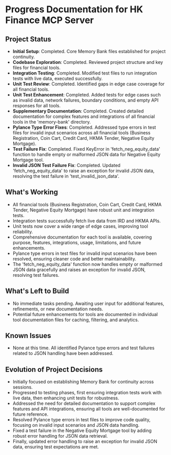 # Progress Documentation for HK Finance MCP Server

## Project Status
- **Initial Setup**: Completed. Core Memory Bank files established for project continuity.
- **Codebase Exploration**: Completed. Reviewed project structure and key files for financial tools.
- **Integration Testing**: Completed. Modified test files to run integration tests with live data, executed successfully.
- **Unit Test Review**: Completed. Identified gaps in edge case coverage for all financial tools.
- **Unit Test Enhancement**: Completed. Added tests for edge cases such as invalid data, network failures, boundary conditions, and empty API responses for all tools.
- **Supplementary Documentation**: Completed. Created detailed documentation for complex features and integrations of all financial tools in the 'memory-bank' directory.
- **Pylance Type Error Fixes**: Completed. Addressed type errors in test files for invalid input scenarios across all financial tools (Business Registration, Coin Cart, Credit Card, HKMA Tender, Negative Equity Mortgage).
- **Test Failure Fix**: Completed. Fixed KeyError in 'fetch_neg_equity_data' function to handle empty or malformed JSON data for Negative Equity Mortgage tool.
- **Invalid JSON Test Failure Fix**: Completed. Updated 'fetch_neg_equity_data' to raise an exception for invalid JSON data, resolving the test failure in 'test_invalid_json_data'.

## What's Working
- All financial tools (Business Registration, Coin Cart, Credit Card, HKMA Tender, Negative Equity Mortgage) have robust unit and integration tests.
- Integration tests successfully fetch live data from IRD and HKMA APIs.
- Unit tests now cover a wide range of edge cases, improving tool reliability.
- Comprehensive documentation for each tool is available, covering purpose, features, integrations, usage, limitations, and future enhancements.
- Pylance type errors in test files for invalid input scenarios have been resolved, ensuring cleaner code and better maintainability.
- The 'fetch_neg_equity_data' function now handles empty or malformed JSON data gracefully and raises an exception for invalid JSON, resolving test failures.

## What's Left to Build
- No immediate tasks pending. Awaiting user input for additional features, refinements, or new documentation needs.
- Potential future enhancements for tools are documented in individual tool documentation files for caching, filtering, and analytics.

## Known Issues
- None at this time. All identified Pylance type errors and test failures related to JSON handling have been addressed.

## Evolution of Project Decisions
- Initially focused on establishing Memory Bank for continuity across sessions.
- Progressed to testing phases, first ensuring integration tests work with live data, then enhancing unit tests for robustness.
- Addressed the need for detailed documentation to support complex features and API integrations, ensuring all tools are well-documented for future reference.
- Resolved Pylance type errors in test files to improve code quality, focusing on invalid input scenarios and JSON data handling.
- Fixed a test failure in the Negative Equity Mortgage tool by adding robust error handling for JSON data retrieval.
- Finally, updated error handling to raise an exception for invalid JSON data, ensuring test expectations are met.
